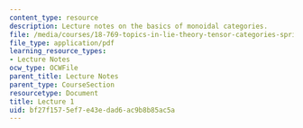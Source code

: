 ```yaml
---
content_type: resource
description: Lecture notes on the basics of monoidal categories.
file: /media/courses/18-769-topics-in-lie-theory-tensor-categories-spring-2009/bf27f1575ef7e43edad6ac9b8b85ac5a_MIT18_769S09_lec01.pdf
file_type: application/pdf
learning_resource_types:
- Lecture Notes
ocw_type: OCWFile
parent_title: Lecture Notes
parent_type: CourseSection
resourcetype: Document
title: Lecture 1
uid: bf27f157-5ef7-e43e-dad6-ac9b8b85ac5a
---
```

